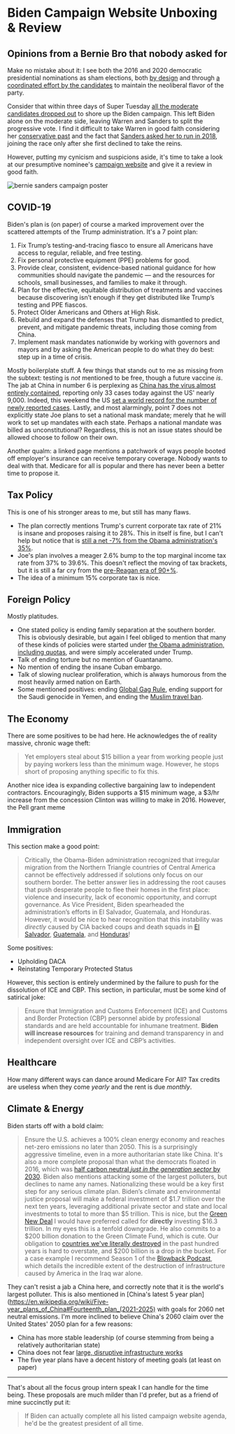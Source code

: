 # Biden Campaign Website Unboxing & Review
## Opinions from a Bernie Bro that nobody asked for


Make no mistake about it: I see both the 2016 and 2020 democratic presidential nominations as sham elections, both [by design](https://en.wikipedia.org/wiki/Superdelegate) and through [a coordinated effort by the candidates](https://www.salon.com/2019/11/27/obama-privately-vowed-to-intervene-in-primary-to-stop-bernie-sanders-from-winning-nomination-report/) to maintain the neoliberal flavor of the party.

Consider that within three days of Super Tuesday [all the moderate candidates dropped out](https://en.wikipedia.org/wiki/2020_Democratic_Party_presidential_primaries#March_2020) to shore up the Biden campaign. This left Biden alone on the moderate side, leaving Warren and Sanders to split the progressive vote. I find it difficult to take Warren in good faith considering her [conservative past](https://fedsoc.org/contributors/elizabeth-warren) and the fact that [Sanders asked her to run in 2018](https://thehill.com/blogs/ballot-box/presidential-races/190544-bernie-sanders-wont-rule-out-presidential-bid-touts), joining the race only after she first declined to take the reins.

However, putting my cynicism and suspicions aside, it's time to take a look at our presumptive nominee's [campaign website](https://joebiden.com/joes-vision/) and give it a review in good faith. 

![bernie sanders campaign poster](bernie.jpg)

## COVID-19
Biden's plan is (on paper) of course a marked improvement over the scattered attempts of the Trump administration. It's a 7 point plan:

1. Fix Trump’s testing-and-tracing fiasco to ensure all Americans have access to regular, reliable, and free testing.
2. Fix personal protective equipment (PPE) problems for good.
3. Provide clear, consistent, evidence-based national guidance for how communities should navigate the pandemic — and the resources for schools, small businesses, and families to make it through.
4. Plan for the effective, equitable distribution of treatments and vaccines because discovering isn’t enough if they get distributed like Trump’s testing and PPE fiascos.
5. Protect Older Americans and Others at High Risk.
6. Rebuild and expand the defenses that Trump has dismantled to predict, prevent, and mitigate pandemic threats, including those coming from China.
7. Implement mask mandates nationwide by working with governors and mayors and by asking the American people to do what they do best: step up in a time of crisis.

Mostly boilerplate stuff. A few things that stands out to me as missing from the subtext: testing is *not* mentioned to be free, though a future vaccine *is*. The jab at China in number 6 is perplexing as [China has the virus almost entirely contained](https://www.worldometers.info/coronavirus/#countries), reporting only 33 cases today against the US' nearly 9,000. Indeed, this weekend the US [set a world record for the number of newly reported cases](https://www.bbc.com/news/world-us-canada-54751759). Lastly, and most alarmingly, point 7 does not explicitly state Joe plans to set a national mask mandate; merely that he will work to set up mandates with each state. Perhaps a national mandate was billed as unconstitutional? Regardless, this is not an issue states should be allowed choose to follow on their own.

Another qualm: a linked page mentions a patchwork of ways people booted off employer's insurance can receive temporary coverage. Nobody wants to deal with that. Medicare for all is popular and there has never been a better time to propose it.

## Tax Policy
This is one of his stronger areas to me, but still has many flaws.
- The plan correctly mentions Trump's current corporate tax rate of 21% is insane and proposes raising it to 28%. This in itself is fine, but I can't help but notice that is [still a net -7% from the Obama administration's 35%](https://tradingeconomics.com/united-states/corporate-tax-rate).
- Joe's plan involves a meager 2.6% bump to the top marginal income tax rate from 37% to 39.6%. This doesn't reflect the moving of tax brackets, but it is still a far cry from the [pre-Reagan era of 90+%](https://www.taxpolicycenter.org/statistics/historical-highest-marginal-income-tax-rates).
- The idea of a minimum 15% corporate tax is nice.

## Foreign Policy
Mostly platitudes. 
- One stated policy is ending family separation at the southern border. This is obviously desirable, but again I feel obliged to mention that many of these kinds of policies were started under [the Obama administration, including quotas](https://en.wikipedia.org/wiki/Immigration_detention_in_the_United_States#Immigration_detention_under_Obama), and were simply accelerated under Trump.
- Talk of ending torture but no mention of Guantanamo.
- No mention of ending the insane Cuban embargo.
- Talk of slowing nuclear proliferation, which is always humorous from the most heavily armed nation on Earth.
- Some mentioned positives: ending [Global Gag Rule](https://www.plannedparenthoodaction.org/communities/planned-parenthood-global/end-global-gag-rule), ending support for the Saudi genocide in Yemen, and ending the [Muslim travel ban](https://en.wikipedia.org/wiki/Executive_Order_13769).

## The Economy
There are some positives to be had here. He acknowledges the of reality massive, chronic wage theft:
> Yet employers steal about $15 billion a year from working people just by paying workers less than the minimum wage.
However, he stops short of proposing anything specific to fix this.

Another nice idea is expanding collective bargaining law to independent contractors. Encouragingly, Biden supports a $15 minimum wage, a $3/hr increase from the concession Clinton was willing to make in 2016. However, the Pell grant meme 

## Immigration
This section make a good point: 
> Critically, the Obama-Biden administration recognized that irregular migration from the Northern Triangle countries of Central America cannot be effectively addressed if solutions only focus on our southern border. The better answer lies in addressing the root causes that push desperate people to flee their homes in the first place: violence and insecurity, lack of economic opportunity, and corrupt governance. As Vice President, Biden spearheaded the administration’s efforts in El Salvador, Guatemala, and Honduras.
However, it would be nice to hear recognition that this instability was *directly* caused by CIA backed coups and death squads in [El Salvador](https://en.wikipedia.org/wiki/Salvadoran_Civil_War#JRG_coup_October_1979), [Guatemala](https://en.wikipedia.org/wiki/1954_Guatemalan_coup_d%27%C3%A9tat), and [Honduras](https://en.wikipedia.org/wiki/CIA_activities_in_Guatemala)!

Some positives:
- Upholding DACA
- Reinstating Temporary Protected Status

However, this section is entirely undermined by the failure to push for the dissolution of ICE and CBP. This section, in particular, must be some kind of satirical joke:
> Ensure that Immigration and Customs Enforcement (ICE) and Customs and Border Protection (CBP) personnel abide by professional standards and are held accountable for inhumane treatment. **Biden will increase resources** for training and demand transparency in and independent oversight over ICE and CBP’s activities.

## Healthcare
How many different ways can dance around Medicare For All? Tax credits are useless when they come *yearly* and the rent is due *monthly*.

## Climate & Energy
Biden starts off with a bold claim:
> Ensure the U.S. achieves a 100% clean energy economy and reaches net-zero emissions no later than 2050. 
This is a surprisingly aggressive timeline, even in a more authoritarian state like China. It's also a more complete proposal than what the democrats floated in 2016, which was [half carbon neutral *just in the generation sector* by 2030](https://ballotpedia.org/Hillary_Clinton_presidential_campaign,_2016/Climate_change). Biden also mentions attacking some of the largest polluters, but declines to name any names. Nationalizing these would be a key first step for any serious climate plan.
> Biden’s climate and environmental justice proposal will make a federal investment of $1.7 trillion over the next ten years, leveraging additional private sector and state and local investments to total to more than $5 trillion.
This is nice, but the [Green New Deal](https://berniesanders.com/issues/green-new-deal/) I would have preferred called for **directly** investing $16.3 trillion. In my eyes this is a tenfold downgrade. He also commits to a $200 billion donation to the Green Climate Fund, which is cute. Our obligation to [countries we've literally destroyed](https://en.wikipedia.org/wiki/Highway_of_Death) in the past hundred years is hard to overstate, and $200 billion is a drop in the bucket. For a case example I recommend Season 1 of the [Blowback Podcast](https://blowback.show/), which details the incredible extent of the destruction of infrastructure caused by America in the Iraq war alone.

They can't resist a jab a China here, and correctly note that it is the world's largest polluter. This is also mentioned in [China's latest 5 year plan](https://en.wikipedia.org/wiki/Five-year_plans_of_China#Fourteenth_plan_(2021-2025) with goals for 2060 net neutral emissions. I'm more inclined to believe China's 2060 claim over the United States' 2050 plan for a few reasons:
- China has more stable leadership (of course stemming from being a relatively authoritarian state)
- China does not fear [large, disruptive infrastructure works](https://en.wikipedia.org/wiki/Three_Gorges_Dam)
- The five year plans have a decent history of meeting goals (at least on paper)

---

That's about all the focus group intern speak I can handle for the time being. These proposals are much milder than I'd prefer, but as a friend of mine succinctly put it: 
> If Biden can actually complete all his listed campaign website agenda, he'd be the greatest president of all time.